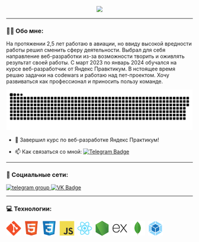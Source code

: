 <div id="header" align="center">

<img src="https://media.giphy.com/media/M9gbBd9nbDrOTu1Mqx/giphy.gif" width="100"/>

</div>

---

### :man_technologist: Обо мне:

На протяжении 2,5 лет работаю в авиации, но ввиду высокой вредности работы решил сменить сферу деятельности. Выбрал для себя направление веб-разработки из-за возможности творить и оживлять результат своей работы. С март 2023 по январь 2024 обучался на курсе веб-разработчик от Яндекс Правктикум. В нстоящее время решаю задачки на codewars и работаю над пет-проектом. Хочу развиваться как профессионал и приносить пользу команде.

<p align="center">
 <img width="600" src="./Snake.svg" alt="snake"/>
</p>

- :seedling: Завершил курс по веб-разработке Яндекс Практикум!
  
- :mailbox: Как связаться со мной: [![Telegram Badge](https://img.shields.io/badge/-potrivaevnikita-blue?style=flat&logo=Telegram&logoColor=white)](https://t.me/npotrivaev)

---

### 🤝 Социальные сети:

  <div id="badges">
    <a href="https://t.me/npotrivaev" target="_blank">
      <img src="https://cdn-icons-png.flaticon.com/512/2111/2111646.png" width="40" height="40" alt="telegram group" />
    </a>
    <a href="https://vk.com/id138078725" target="_blank">
      <img src="https://cdn-icons-png.flaticon.com/512/145/145813.png" width="40" height="40" alt="VK Badge"/>
    </a>
  </div>

---

### 💻 Технологии:

<div>
  <img src="https://github.com/devicons/devicon/blob/master/icons/git/git-original.svg" title="git" alt="git" width="40" height="40"/>&nbsp
  <img src="https://github.com/devicons/devicon/blob/master/icons/html5/html5-original.svg" title="html5" alt="html5" width="40" height="40"/>&nbsp
  <img src="https://github.com/devicons/devicon/blob/master/icons/css3/css3-original.svg" title="css" alt="css" width="40" height="40"/>&nbsp
  <img src="https://github.com/devicons/devicon/blob/master/icons/javascript/javascript-original.svg" title="javascript" alt="javascript" width="40" height="40"/>&nbsp
  <img src="https://github.com/devicons/devicon/blob/master/icons/react/react-original.svg" title="reactjs" alt="reactjs" width="40" height="40"/>&nbsp
  <img src="https://github.com/devicons/devicon/blob/master/icons/nodejs/nodejs-original.svg" title="nodejs" alt="nodejs" width="40" height="40"/>&nbsp
  <img src="https://github.com/devicons/devicon/blob/master/icons/express/express-original.svg" title="express" alt="express" width="40" height="40"/>&nbsp
  <img src="https://github.com/devicons/devicon/blob/master/icons/mongodb/mongodb-original.svg" title="mongodb" alt="mongodb" width="40" height="40"/>&nbsp
  <img src="https://github.com/devicons/devicon/blob/master/icons/webpack/webpack-original.svg" title="webpack" alt="webpack" width="40" height="40"/>&nbsp;
</div>
